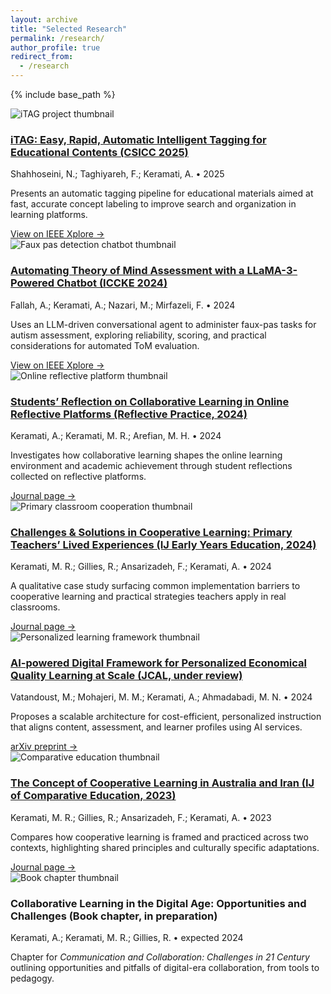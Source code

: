 ```yaml
---
layout: archive
title: "Selected Research"
permalink: /research/
author_profile: true
redirect_from:
  - /research
---
```


{% include base_path %}

<div class="research-list">

  <article class="research-card">
    <img src="{{ '/assets/images/research/itag.jpg' | relative_url }}" alt="iTAG project thumbnail">
    <div>
      <h3>
        <a href="https://ieeexplore.ieee.org/abstract/document/10967458" target="_blank" rel="noopener">
          iTAG: Easy, Rapid, Automatic Intelligent Tagging for Educational Contents (CSICC 2025)
        </a>
      </h3>
      <div class="research-meta">Shahhoseini, N.; Taghiyareh, F.; Keramati, A. • 2025</div>
      <p>
        Presents an automatic tagging pipeline for educational materials aimed at fast, accurate concept labeling to
        improve search and organization in learning platforms.
      </p>
      <div class="research-actions">
        <a href="https://ieeexplore.ieee.org/abstract/document/10967458" target="_blank" rel="noopener">View on IEEE Xplore →</a>
      </div>
    </div>
  </article>

  <article class="research-card">
    <img src="{{ '/assets/images/research/fauxpas-llama3.jpg' | relative_url }}" alt="Faux pas detection chatbot thumbnail">
    <div>
      <h3>
        <a href="https://ieeexplore.ieee.org/document/10874775" target="_blank" rel="noopener">
          Automating Theory of Mind Assessment with a LLaMA-3-Powered Chatbot (ICCKE 2024)
        </a>
      </h3>
      <div class="research-meta">Fallah, A.; Keramati, A.; Nazari, M.; Mirfazeli, F. • 2024</div>
      <p>
        Uses an LLM-driven conversational agent to administer faux-pas tasks for autism assessment, exploring reliability,
        scoring, and practical considerations for automated ToM evaluation.
      </p>
      <div class="research-actions">
        <a href="https://ieeexplore.ieee.org/document/10874775" target="_blank" rel="noopener">View on IEEE Xplore →</a>
      </div>
    </div>
  </article>

  <article class="research-card">
    <img src="{{ '/assets/images/research/reflection-collab.jpg' | relative_url }}" alt="Online reflective platform thumbnail">
    <div>
      <h3>
        <a href="https://www.tandfonline.com/doi/abs/10.1080/14623943.2024.2305868" target="_blank" rel="noopener">
          Students’ Reflection on Collaborative Learning in Online Reflective Platforms (Reflective Practice, 2024)
        </a>
      </h3>
      <div class="research-meta">Keramati, A.; Keramati, M. R.; Arefian, M. H. • 2024</div>
      <p>
        Investigates how collaborative learning shapes the online learning environment and academic achievement through
        student reflections collected on reflective platforms.
      </p>
      <div class="research-actions">
        <a href="https://www.tandfonline.com/doi/abs/10.1080/14623943.2024.2305868" target="_blank" rel="noopener">Journal page →</a>
      </div>
    </div>
  </article>

  <article class="research-card">
    <img src="{{ '/assets/images/research/cooperative-teachers.jpg' | relative_url }}" alt="Primary classroom cooperation thumbnail">
    <div>
      <h3>
        <a href="https://www.tandfonline.com/doi/abs/10.1080/09669760.2024.2406374" target="_blank" rel="noopener">
          Challenges & Solutions in Cooperative Learning: Primary Teachers’ Lived Experiences (IJ Early Years Education, 2024)
        </a>
      </h3>
      <div class="research-meta">Keramati, M. R.; Gillies, R.; Ansarizadeh, F.; Keramati, A. • 2024</div>
      <p>
        A qualitative case study surfacing common implementation barriers to cooperative learning and practical strategies
        teachers apply in real classrooms.
      </p>
      <div class="research-actions">
        <a href="https://www.tandfonline.com/doi/abs/10.1080/09669760.2024.2406374" target="_blank" rel="noopener">Journal page →</a>
      </div>
    </div>
  </article>

  <article class="research-card">
    <img src="{{ '/assets/images/research/personalized-learning.jpg' | relative_url }}" alt="Personalized learning framework thumbnail">
    <div>
      <h3>
        <a href="https://arxiv.org/abs/2412.04483" target="_blank" rel="noopener">
          AI-powered Digital Framework for Personalized Economical Quality Learning at Scale (JCAL, under review)
        </a>
      </h3>
      <div class="research-meta">Vatandoust, M.; Mohajeri, M. M.; Keramati, A.; Ahmadabadi, M. N. • 2024</div>
      <p>
        Proposes a scalable architecture for cost-efficient, personalized instruction that aligns content, assessment, and
        learner profiles using AI services.
      </p>
      <div class="research-actions">
        <a href="https://arxiv.org/abs/2412.04483" target="_blank" rel="noopener">arXiv preprint →</a>
      </div>
    </div>
  </article>

  <article class="research-card">
    <img src="{{ '/assets/images/research/cooperative-iran-aus.jpg' | relative_url }}" alt="Comparative education thumbnail">
    <div>
      <h3>
        <a href="https://journal.cesir.ir/article_183132.html" target="_blank" rel="noopener">
          The Concept of Cooperative Learning in Australia and Iran (IJ of Comparative Education, 2023)
        </a>
      </h3>
      <div class="research-meta">Keramati, M. R.; Gillies, R.; Ansarizadeh, F.; Keramati, A. • 2023</div>
      <p>
        Compares how cooperative learning is framed and practiced across two contexts, highlighting shared principles and
        culturally specific adaptations.
      </p>
      <div class="research-actions">
        <a href="https://journal.cesir.ir/article_183132.html" target="_blank" rel="noopener">Journal page →</a>
      </div>
    </div>
  </article>

  <article class="research-card">
    <img src="{{ '/assets/images/research/collab-digital-age.jpg' | relative_url }}" alt="Book chapter thumbnail">
    <div>
      <h3>
        Collaborative Learning in the Digital Age: Opportunities and Challenges (Book chapter, in preparation)
      </h3>
      <div class="research-meta">Keramati, A.; Keramati, M. R.; Gillies, R. • expected 2024</div>
      <p>
        Chapter for <em>Communication and Collaboration: Challenges in 21 Century</em> outlining opportunities and
        pitfalls of digital-era collaboration, from tools to pedagogy.
      </p>
    </div>
  </article>

</div>

